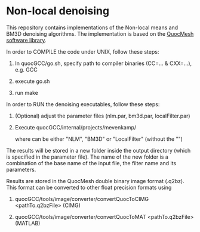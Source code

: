 # Non-local denoising
This repository contains implementations of the Non-local means and BM3D denoising algorithms.
The implementation is based on the [QuocMesh software library](http://numod.ins.uni-bonn.de/software/quocmesh/).

In order to COMPILE the code under UNIX, follow these steps:

1) In quocGCC/go.sh, specify path to compiler binaries (CC=... & CXX=...), e.g. GCC

2) execute go.sh

3) run make


In order to RUN the denoising executables, follow these steps:

1) (Optional) adjust the parameter files (nlm.par, bm3d.par, localFilter.par)

2) Execute quocGCC/internal/projects/mevenkamp/<Filter> <pathToParameterFile>

   where <Filter> can be either "NLM", "BM3D" or "LocalFilter" (without the "")
   

The results will be stored in a new folder inside the output directory (which is specified in the parameter file).
The name of the new folder is a combination of the base name of the input file, the filter name and its parameters.

Results are stored in the QuocMesh double binary image format (.q2bz). This format can be converted to other float precision formats using

1) quocGCC/tools/image/converter/convertQuocToCIMG <pathTo.q2bzFile>      (CIMG) 

2) quocGCC/tools/image/converter/convertQuocToMAT <pathTo.q2bzFile>       (MATLAB)
